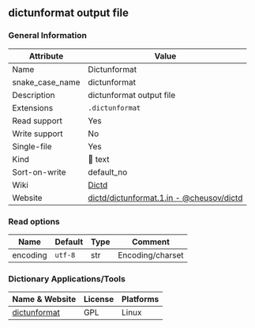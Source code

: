 ## dictunformat output file

### General Information

| Attribute       | Value                                                                                                      |
| --------------- | ---------------------------------------------------------------------------------------------------------- |
| Name            | Dictunformat                                                                                               |
| snake_case_name | dictunformat                                                                                               |
| Description     | dictunformat output file                                                                                   |
| Extensions      | `.dictunformat`                                                                                            |
| Read support    | Yes                                                                                                        |
| Write support   | No                                                                                                         |
| Single-file     | Yes                                                                                                        |
| Kind            | 📝 text                                                                                                     |
| Sort-on-write   | default_no                                                                                                 |
| Wiki            | [Dictd](https://directory.fsf.org/wiki/Dictd)                                                              |
| Website         | [dictd/dictunformat.1.in - @cheusov/dictd](https://github.com/cheusov/dictd/blob/master/dictunformat.1.in) |

### Read options

| Name     | Default | Type | Comment          |
| -------- | ------- | ---- | ---------------- |
| encoding | `utf-8` | str  | Encoding/charset |



### Dictionary Applications/Tools

| Name & Website                                           | License | Platforms |
| -------------------------------------------------------- | ------- | --------- |
| [dictunformat](https://linux.die.net/man/1/dictunformat) | GPL     | Linux     |
